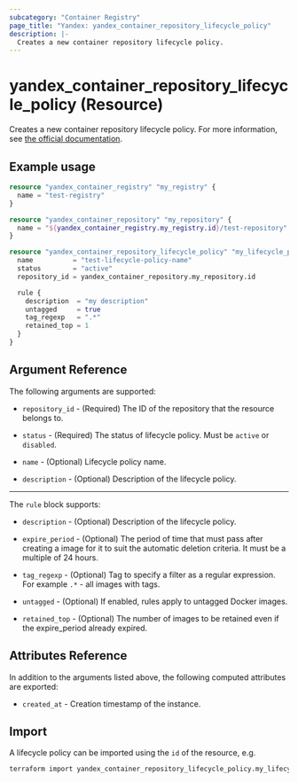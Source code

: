 ```yaml
---
subcategory: "Container Registry"
page_title: "Yandex: yandex_container_repository_lifecycle_policy"
description: |-
  Creates a new container repository lifecycle policy.
---
```


# yandex_container_repository_lifecycle_policy (Resource)

Creates a new container repository lifecycle policy. For more information, see [the official documentation](https://yandex.cloud/docs/container-registry/concepts/lifecycle-policy).

## Example usage

```terraform
resource "yandex_container_registry" "my_registry" {
  name = "test-registry"
}

resource "yandex_container_repository" "my_repository" {
  name = "${yandex_container_registry.my_registry.id}/test-repository"
}

resource "yandex_container_repository_lifecycle_policy" "my_lifecycle_policy" {
  name          = "test-lifecycle-policy-name"
  status        = "active"
  repository_id = yandex_container_repository.my_repository.id

  rule {
    description  = "my description"
    untagged     = true
    tag_regexp   = ".*"
    retained_top = 1
  }
}
```

## Argument Reference

The following arguments are supported:

* `repository_id` - (Required) The ID of the repository that the resource belongs to.

* `status` - (Required) The status of lifecycle policy. Must be `active` or `disabled`.

* `name` - (Optional) Lifecycle policy name.

* `description` - (Optional) Description of the lifecycle policy.

---

The `rule` block supports:

* `description` - (Optional) Description of the lifecycle policy.

* `expire_period` - (Optional) The period of time that must pass after creating a image for it to suit the automatic deletion criteria. It must be a multiple of 24 hours.

* `tag_regexp` - (Optional) Tag to specify a filter as a regular expression. For example `.*` - all images with tags.

* `untagged` - (Optional) If enabled, rules apply to untagged Docker images.

* `retained_top` - (Optional) The number of images to be retained even if the expire_period already expired.

## Attributes Reference

In addition to the arguments listed above, the following computed attributes are exported:

* `created_at` - Creation timestamp of the instance.

## Import

A lifecycle policy can be imported using the `id` of the resource, e.g.

```bash
terraform import yandex_container_repository_lifecycle_policy.my_lifecycle_policy lifecycle_policy_id
```
